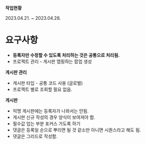 **작업현황**

2023.04.21. ~ 2023.04.28.

# 요구사항

- **등록자만 수정할 수 있도록 처리하는 것은 공통으로 처리됨.**
- 프로젝트 관리 -  게시판 맵핑하는 팝업 생성

**게시판 관리**

- 게시판 타입 - 공통 코드 사용 (글로벌)
- 프로젝트 별로 조회할 필요 없음.

**게시판**

- 익명 게시판에는 등록자가 나와서는 안됨.
- 게시판 신규 작성의 경우 양식이 보여져야 함.
- 필수값 업는 부분 포커스 가도록 하기
- 댓글은 등록일 순으로 뿌리면 될 것 같소만 아니면 시퀀스라고 해도 됨.
- 댓글은 그리드로 작성함.
